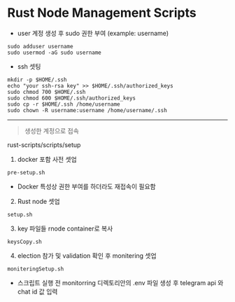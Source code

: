 # Rust Node Management Scripts

- user 계정 생성 후 sudo 권한 부여 (example: username)

```
sudo adduser username
sudo usermod -aG sudo username
```

- ssh 셋팅

```
mkdir -p $HOME/.ssh
echo "your ssh-rsa key" >> $HOME/.ssh/authorized_keys
sudo chmod 700 $HOME/.ssh
sudo chmod 600 $HOME/.ssh/authorized_keys
sudo cp -r $HOME/.ssh /home/username
sudo chown -R username:username /home/username/.ssh
```

---

> 생성한 계정으로 접속

rust-scripts/scripts/setup

1. docker 포함 사전 셋업

```
pre-setup.sh
```

- Docker 특성상 권한 부여를 하더라도 재접속이 필요함

2. Rust node 셋업

```
setup.sh
```

3. key 파일들 rnode container로 복사

```
keysCopy.sh
```

4. election 참가 및 validation 확인 후 monitering 셋업

```
moniteringSetup.sh
```

- 스크립트 실행 전 monitorring 디렉토리안의 .env 파일 생성 후 telegram api 와 chat id 값 입력
